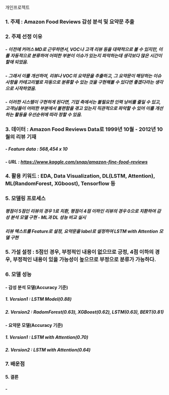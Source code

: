 개인프로젝트
### 1. 주제 : Amazon Food Reviews 감성 분석 및 요약문 추출
### 2. 주제 선정 이유 
##### - 이전에 커머스 MD로 근무하면서, VOC나 고객 리뷰 등을 대략적으로 볼 수 있지만, 이를 자동적으로 분류하여 어떠한 부분이 이슈가 있는지 파악하는데 생각보다 많은 시간이 할애 되었음. 
##### - 그래서 이를 개선하여, 리뷰나 VOC의 요약문을 추출하고, 그 요약문이 해당하는 이슈사항을 카테고리별로 자동으로 분류할 수 있는 것을 구현해볼 수 있다면 좋겠다라는 생각으로 시작하였음. 
##### - 이러한 시스템이 구현하게 된다면, 기업 측에서는 불필요한 인력 낭비를 줄일 수 있고, 고객님들이 어떠한 부분에서 불편함을 겪고 있는지 직관적으로 파악할 수 있어 이를 개선하는 활동을 우선순위에 따라 정할 수 있음.
### 3. 데이터 : Amazon Food Reviews Data로 1999년 10월 - 2012년 10월의 리뷰 기재
##### - Feature data : 568,454 x 10
##### - URL : https://www.kaggle.com/snap/amazon-fine-food-reviews
### 4. 활용 키워드 : EDA, Data Visualization, DL(LSTM, Attention), ML(RandomForest, XGboost), Tensorflow  등
### 5. 모델링 프로세스
##### 평점이 5점인 리뷰의 경우 1로 치환, 평점이 4점 이하인 리뷰의 경우 0으로 치환하여 감성 분석 모델 구현 - ML과 DL 성능 비교 실시
##### 리뷰 텍스트를 Feature로 설정, 요약문을 label로 설정하여 LSTM with Attention 모델 구현
### 5. 가설 설정 : 5점인 경우, 부정적인 내용이 없으므로 긍정, 4점 이하의 경우, 부정적인 내용이 있을 가능성이 높으므로 부정으로 분류가 가능하다.

### 6. 모델 성능
#### - 감성 분석 모델(Accuracy 기준)
##### 1. Version1 : LSTM Model(0.88)
##### 2. Version2 : RadomForest(0.63), XGBoost(0.62), LSTM(0.63), BERT(0.81)

#### - 요약문 모델(Accuracy 기준)
##### 1. Version1 : LSTM with Attention(0.70)
##### 2. Version2 : LSTM with Attention(0.64)
### 7. 배운점


#### 5. 결론
##### - 
